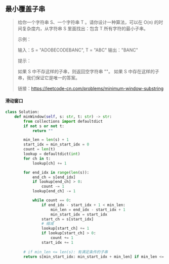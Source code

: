 ## 最小覆盖子串

> 给你一个字符串 S、一个字符串 T 。请你设计一种算法，可以在 O(n) 的时间复杂度内，从字符串 S 里面找出：包含 T 所有字符的最小子串。
>
>  
>
> 示例：
>
> 输入：S = "ADOBECODEBANC", T = "ABC"
> 输出："BANC"
>
>
> 提示：
>
> 如果 S 中不存这样的子串，则返回空字符串 ""。
> 如果 S 中存在这样的子串，我们保证它是唯一的答案。
>
>
> 链接：https://leetcode-cn.com/problems/minimum-window-substring

#### 滑动窗口

```python
class Solution:
    def minWindow(self, s: str, t: str) -> str:
        from collections import defaultdict
        if not s or not t:
            return ""

        min_len = len(s) + 1
        start_idx = min_start_idx = 0
        count = len(t)
        lookup = defaultdict(int)
        for ch in t:
            lookup[ch] += 1

        for end_idx in range(len(s)):
            end_ch = s[end_idx]
            if lookup[end_ch] > 0:
                count -= 1
            lookup[end_ch] -= 1

            while count == 0:
                if end_idx - start_idx + 1 < min_len:
                    min_len = end_idx - start_idx + 1
                    min_start_idx = start_idx
                start_ch = s[start_idx]
                # 缩减
                lookup[start_ch] += 1
                if lookup[start_ch] > 0:
                    count += 1
                start_idx += 1
        
        # if min_len <= len(s): 有满足条件的子串 
        return s[min_start_idx: min_start_idx + min_len] if min_len <= len(s) else ''
```

